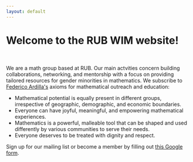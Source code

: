 ```yaml
---
layout: default
---
```


<h1>Welcome to the RUB WIM website!</h1>

<br>

We are a math group based at RUB.
Our main actvities concern building collaborations, networking, and mentorship with a focus on providing tailored resources for gender minorities in mathematics.
We subscribe to [Federico Ardilla's](https://fardila.com/) axioms for mathematical outreach and education:

- Mathematical potential is equally present in different groups, irrespective of geographic, demographic, and economic boundaries.
- Everyone can have joyful, meaningful, and empowering mathematical experiences.
- Mathematics is a powerful, malleable tool that can be shaped and used differently by various communities to serve their needs.
- Everyone deserves to be treated with dignity and respect.

Sign up for our mailing list or become a member by filling out [this Google form](https://docs.google.com/forms/d/e/1FAIpQLSdmaadCNGYQ25b-C8ToJdVUVEInu_W2b99f71fXeSLqNCN-1Q/viewform?usp=sf_link).